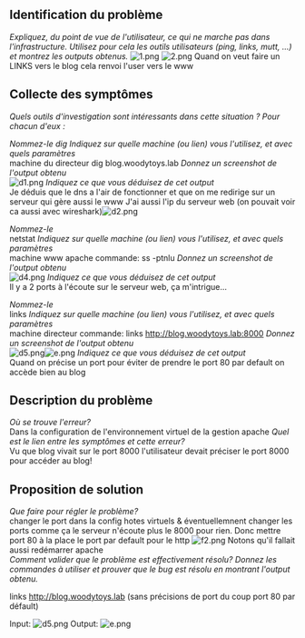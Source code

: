## Identification du problème
*Expliquez, du point de vue de l'utilisateur, ce qui ne marche pas dans l'infrastructure.  Utilisez pour cela les outils utilisateurs (ping, links, mutt, ...) et montrez les outputs obtenus.*
![1.png](img%2F1%2F1.png)
![2.png](img%2F1%2F2.png)
Quand on veut faire un LINKS vers le blog cela renvoi l'user vers le www

## Collecte des symptômes
*Quels outils d'investigation sont intéressants dans cette situation ? Pour chacun d'eux :*

*Nommez-le*
*dig*
*Indiquez sur quelle machine (ou lien) vous l'utilisez, et avec quels paramètres*  
machine du directeur dig blog.woodytoys.lab
*Donnez un screenshot de l'output obtenu*   
![d1.png](img%2F1%2Fd1.png)
*Indiquez ce que vous déduisez de cet output*  
Je déduis que le dns a l'air de fonctionner et que on me redirige sur un serveur qui gère aussi le www
J'ai aussi l'ip du serveur web (on pouvait voir ca aussi avec wireshark)![d2.png](img%2F1%2Fd2.png)


*Nommez-le*  
netstat
*Indiquez sur quelle machine (ou lien) vous l'utilisez, et avec quels paramètres*  
machine www apache commande: ss -ptnlu
*Donnez un screenshot de l'output obtenu*   
![d4.png](img%2F1%2Fd4.png)
*Indiquez ce que vous déduisez de cet output*  
Il y a 2 ports à l'écoute sur le serveur web, ça m'intrigue...

*Nommez-le*  
links
*Indiquez sur quelle machine (ou lien) vous l'utilisez, et avec quels paramètres*  
machine directeur commande: links http://blog.woodytoys.lab:8000
*Donnez un screenshot de l'output obtenu*  
![d5.png](img%2F1%2Fd5.png)![e.png](img%2F1%2Fe.png)
*Indiquez ce que vous déduisez de cet output*  
Quand on précise un port pour éviter de prendre le port 80 par default on accède bien au blog




## Description du problème 
*Où se trouve l'erreur?*  
Dans la configuration de l'environnement virtuel de la gestion apache
*Quel est le lien entre les symptômes et cette erreur?*  
Vu que blog vivait sur le port 8000 l'utilisateur devait préciser le port 8000 pour accéder au blog!
## Proposition de solution 
*Que faire pour régler le problème?*  
changer le port dans la config hotes virtuels & éventuellemnent changer les ports comme
ça le serveur n'écoute plus le 8000 pour rien. Donc mettre port 80 à la place le port par default pour le http
![f2.png](img%2F1%2Ff2.png)
Notons qu'il fallait aussi redémarrer apache  
*Comment valider que le problème est effectivement résolu? Donnez les commandes à utiliser et prouver que le bug est résolu en montrant l'output obtenu.*  

links http://blog.woodytoys.lab (sans précisions de port du coup port 80 par défault)  

Input:
![d5.png](img%2F1%2Fd5.png)
Output:
![e.png](img%2F1%2Fe.png)